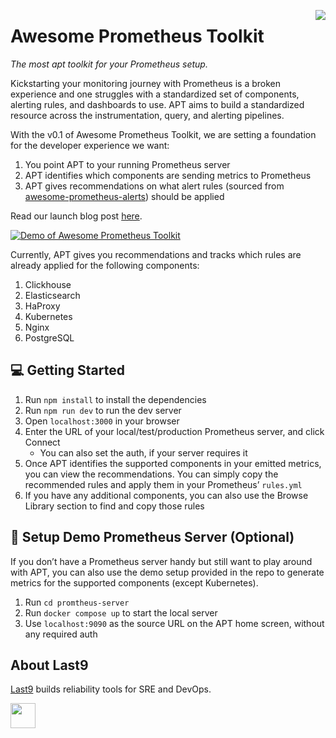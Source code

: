 <a href="https://last9.io"><img src="https://last9.github.io/assets/last9-github-badge.svg" align="right" /></a>

# Awesome Prometheus Toolkit

_The most apt toolkit for your Prometheus setup._

Kickstarting your monitoring journey with Prometheus is a broken experience and one struggles with a standardized set of components, alerting rules, and dashboards to use. APT aims to build a standardized resource across the instrumentation, query, and alerting pipelines.

With the v0.1 of Awesome Prometheus Toolkit, we are setting a foundation for the developer experience we want:

1. You point APT to your running Prometheus server
2. APT identifies which components are sending metrics to Prometheus
3. APT gives recommendations on what alert rules (sourced from [awesome-prometheus-alerts](https://github.com/samber/awesome-prometheus-alerts)) should be applied

Read our launch blog post [here](https://last9.io/blog/announcing-awesome-prometheus-toolkit).

[![Demo of Awesome Prometheus Toolkit](https://github.com/last9/awesome-prometheus-toolkit/assets/1834234/b0ed8f22-f2f2-4a3f-a8bb-76bd00753681)](https://www.youtube.com/watch?v=yFqCdkc23Gc)

Currently, APT gives you recommendations and tracks which rules are already applied for the following components:

1. Clickhouse
2. Elasticsearch
3. HaProxy
4. Kubernetes
5. Nginx
6. PostgreSQL

## 💻 Getting Started

1. Run `npm install` to install the dependencies
2. Run `npm run dev` to run the dev server
3. Open `localhost:3000` in your browser
4. Enter the URL of your local/test/production Prometheus server, and click Connect
   - You can also set the auth, if your server requires it
5. Once APT identifies the supported components in your emitted metrics, you can view the recommendations. You can simply copy the recommended rules and apply them in your Prometheus’ `rules.yml`
6. If you have any additional components, you can also use the Browse Library section to find and copy those rules

## 🔧 Setup Demo Prometheus Server (Optional)

If you don’t have a Prometheus server handy but still want to play around with APT, you can also use the demo setup provided in the repo to generate metrics for the supported components (except Kubernetes).

1. Run `cd promtheus-server`
2. Run `docker compose up` to start the local server
3. Use `localhost:9090` as the source URL on the APT home screen, without any required auth

## About Last9

[Last9](https://last9.io) builds reliability tools for SRE and DevOps.

<a href="https://last9.io"><img src="https://last9.github.io/assets/email-logo-green.png" alt="" loading="lazy" height="40px" /></a>

